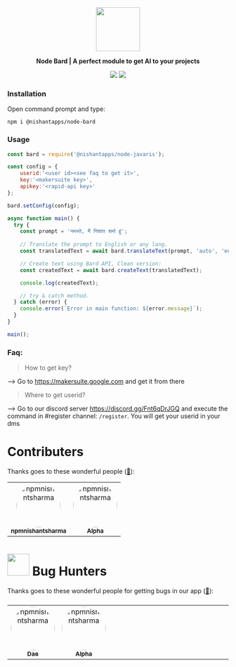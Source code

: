 <div align="center">
<img src="https://cdn.discordapp.com/attachments/1093272554405376161/1173565821243641897/logo.png?ex=65646b57&is=6551f657&hm=c88ba4c5c18ec0d187a1e62f640b2ab63e0f6ead0b7030d5ad77683a141a12cb&" width="100px" height="100px">
    <p style="font-style:bold;"><b>Node Bard | A perfect module to get AI to your projects</b></p>
    <img src="https://github.com/nishantapps/node-bard/actions/workflows/npm-publish.yml/badge.svg">
    <a href="https://discord.gg/Fnt6qDrJGQ"><img src="https://img.shields.io/discord/1167478609905205430?logo=discord&label=Discord"></a>
</div>


### Installation

Open command prompt and type:
``` shell
npm i @nishantapps/node-bard
```

### Usage

```js
const bard = require('@nishantapps/node-javaris');

const config = {
    userid:'<user id><see faq to get it>',
    key:'<makersuite key>',
    apikey:'<rapid-api key>'
};

bard.setConfig(config);

async function main() {
  try {
    const prompt = 'नमस्ते, मैं निशांत शर्मा हूं';
    
    // Translate the prompt to English or any lang. 
    const translatedText = await bard.translateText(prompt, 'auto', 'en');

    // Create text using Bard API, Clean version:
    const createdText = await bard.createText(translatedText);

    console.log(createdText);

    // try & catch method.
  } catch (error) {
    console.error(`Error in main function: ${error.message}`);
  }
}

main();
```

### Faq:

>How to get key?

--> Go to https://makersuite.google.com and get it from there

> Where to get userid?

--> Go to our discord server https://discord.gg/Fnt6qDrJGQ and execute the command in #register channel: ``/register``. You will get your userid in your dms

# Contributers


Thanks goes to these wonderful people ([:hugs:](https://allcontributors.org/docs/en/emoji-key)):

<!-- ALL-CONTRIBUTORS-LIST:START - Do not remove or modify this section -->
<!-- prettier-ignore-start -->
<!-- markdownlint-disable -->
<table>
    <tbody>
        <tr>
            <td align="center">
    <a href="https://github.com/npmnishantsharma">
        <img style="border-radius:50%;" src="https://avatars.githubusercontent.com/u/99231654?v=4" width="100px;" alt="npmnishantsharma"/>
        <br />
        <sub><b>npmnishantsharma</b></sub>
    </a>
</td>
            <td align="center">
    <a href="https://github.com/Alpha5959">
        <img style="border-radius:50%;" src="https://avatars.githubusercontent.com/u/109584578?v=4" width="100px;" alt="npmnishantsharma"/>
        <br />
        <sub><b>Alpha</b></sub>
    </a>
</td>
        </tr>
    </tbody>
</table>

<h1><img src="https://raw.githubusercontent.com/mezotv/discord-badges/main/assets/discordbughunter2.svg" width="50px"> Bug Hunters</h1>

Thanks goes to these wonderful people for getting bugs in our app  ([:hugs:](https://allcontributors.org/docs/en/emoji-key)):

<!-- ALL-BUG-HUNTER-LIST:START - Do not remove or modify this section -->
<!-- prettier-ignore-start -->
<!-- markdownlint-disable -->
<table>
    <tbody style="display:flex;">
        <tr>
            <td align="center">
    <a href="https://dsc.gg/nishantapps-community">
        <img style="border-radius:50%;" src="https://cdn.discordapp.com/avatars/793482727223590922/1505e99841dbffd52ae7eb02450efbc0.webp?size=4096" width="100px;" alt="npmnishantsharma"/>
        <br />
        <sub><b>Dae</b></sub>
    </a>
</td>
            <td align="center">
    <a href="https://dsc.gg/nishantapps-community">
        <img style="border-radius:50%;" src="https://cdn.discordapp.com/avatars/783661052738011176/f7a9f1ee9b131406713192235aba4050.webp?size=1024&width=0&height=320" width="100px;" alt="npmnishantsharma"/>
        <br />
        <sub><b>Alpha</b></sub>
    </a>
</td>
        </tr>
    </tbody>
</table>
